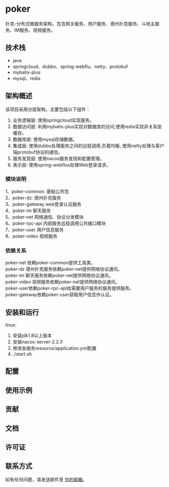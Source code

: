 # poker
扑克-分布式微服务架构，包含网关服务、用户服务、德州扑克服务、斗地主服务、IM服务、视频服务。
## 技术栈
- java
- springcloud、dubbo、spring-webflu、netty、protobuf
- mybatis-plus
- mysql、redis

## 架构概述

该项目采用分层架构，主要包括以下组件：

1. 业务逻辑层: 使用springcloud实现服务。
2. 数据访问层: 利用mybatis-plus实现对数据库的访问,使用redis实现非关系型缓存。
3. 数据库层: 使用mysql存储数据。
4. 集成层: 使用dubbo处理服务之间的远程调用,负载均衡, 使用netty处理与客户端protobuf协议的通信。
5. 服务发现层: 使用nacos服务发现和配置管理。
6. 表示层: 使用spring-webflux处理Web登录请求。

### 模块说明
1、poker-common: 基础公共包  
2、poker-dz: 德州扑克服务  
3、poker-gateway web登录认证服务  
4、poker-im 聊天服务  
5、poker-net 网络通信、协议分发模块  
6、poker-rpc-api 内部服务远程调用公共接口模块  
7、poker-user 用户信息服务  
8、poker-video 视频服务  

### 依赖关系
poker-net 依赖poker-common提供工具类。  
poker-dz 德州扑克服务依赖poker-net提供网络协议通讯。  
poker-im 聊天服务依赖poker-net提供网络协议通讯。   
poker-video 视频服务依赖poker-net提供网络协议通讯。  
poker-user依赖poker-rpc-api给需要用户服务的服务提供服务。  
poker-gateway依赖poker-user获取用户信息作认证。  


## 安装和运行
linux:  
1. 安装jdk1.8以上版本    
2. 安装nacos-server-2.2.3    
3. 修改各服务resource/application.yml配置  
3. ./start.sh  


## 配置

## 使用示例

## 贡献

## 文档

## 许可证

## 联系方式
如有任何问题，请发送邮件至 [你的邮箱](zcg1011713962@163.com)。